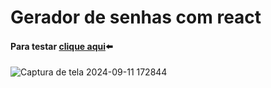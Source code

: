 # Gerador de senhas com react
#### Para testar [clique aqui]()⬅️
![Captura de tela 2024-09-11 172844](https://github.com/user-attachments/assets/e7a635ed-8503-437f-b85f-8f8d8faa773a)
